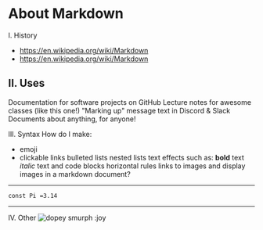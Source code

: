 # About Markdown

I. History
- https://en.wikipedia.org/wiki/Markdown
- https://en.wikipedia.org/wiki/Markdown

## II. Uses
Documentation for software projects on GitHub
Lecture notes for awesome classes (like this one!)
"Marking up" message text in Discord & Slack
Documents about anything, for anyone!

III. Syntax
How do I make:
- emoji
- clickable links
bulleted lists
nested lists
text effects such as:
**bold** text
*italic* text
and code blocks
horizontal rules
links to images
and display images in a markdown document?

---
`const Pi =3.14`

---
IV. Other
![dopey smurph](https://vignette.wikia.nocookie.net/smurfs/images/0/0d/Dopey4.JPG/revision/latest/scale-to-width-down/240?cb=20180929070848)
:joy
